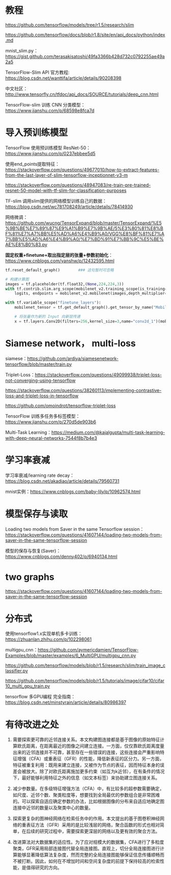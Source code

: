 # 教程

https://github.com/tensorflow/models/tree/r1.5/research/slim

https://github.com/tensorflow/docs/blob/r1.8/site/en/api_docs/python/index.md

mnist_slim.py：https://gist.github.com/terasakisatoshi/49fa3366b428d732c0792255ae49a2a5

TensorFlow-Slim API 官方教程: https://blog.csdn.net/wanttifa/article/details/90208398

中文社区：http://www.tensorfly.cn/tfdoc/api_docs/SOURCE/tutorials/deep_cnn.html

TensorFlow-slim 训练 CNN 分类模型：https://www.jianshu.com/p/68598e8fca7d

# 导入预训练模型

TensorFlow 使用预训练模型 ResNet-50：https://www.jianshu.com/p/0237ebbee5d5

使用end_points提取特征：https://stackoverflow.com/questions/49677010/how-to-extract-features-from-the-last-layer-of-slim-tensorflow-inceptionnet-v3-m

https://stackoverflow.com/questions/48947083/re-train-pre-trained-resnet-50-model-with-tf-slim-for-classification-purposes

TF-slim 调用slim提供的网络模型训练自己的数据：https://blog.csdn.net/wc781708249/article/details/78414930

网络微调：
https://github.com/wucng/TensorExpand/blob/master/TensorExpand/%E5%9B%BE%E7%89%87%E9%A1%B9%E7%9B%AE/5%E3%80%81%E8%BF%81%E7%A7%BB%E5%AD%A6%E4%B9%A0/VGG%E8%BF%81%E7%A7%BB%E5%AD%A6%E4%B9%A0/%E7%BD%91%E7%BB%9C%E5%BE%AE%E8%B0%83.py

**固定权重+finetune+取出指定层的张量+参数初始化**：https://www.cnblogs.com/yanshw/p/12432595.html
```python
tf.reset_default_graph()        ### 这句暂时可忽略

# 构建计算图
images = tf.placeholder(tf.float32,(None,224,224,3))
with tf.contrib.slim.arg_scope(mobilenet_v2.training_scope(is_training=False)):
    logits, endpoints = mobilenet_v2.mobilenet(images,depth_multiplier=1.4)

with tf.variable_scope("finetune_layers"):
    mobilenet_tensor = tf.get_default_graph().get_tensor_by_name("MobilenetV2/expanded_conv_14/output:0")       # 获取目标张量，取出mobilenet中指定层的张量

    # 将张量作为新的 Input 向新层传递
    x = tf.layers.Conv2D(filters=256,kernel_size=3,name="conv2d_1")(mobilenet_tensor)
```

# Siamese network， multi-loss

siamese：https://github.com/ardiya/siamesenetwork-tensorflow/blob/master/train.py

Triplet-Loss：https://stackoverflow.com/questions/49099938/triplet-loss-not-converging-using-tensorflow

https://stackoverflow.com/questions/38260113/implementing-contrastive-loss-and-triplet-loss-in-tensorflow

https://github.com/omoindrot/tensorflow-triplet-loss

TensorFlow 训练多任务多标签模型：https://www.jianshu.com/p/270d5de903b6

Multi-Task Learning：https://medium.com/@kajalgupta/multi-task-learning-with-deep-neural-networks-7544f8b7b4e3


# 学习率衰减

学习率衰减/learning rate decay：https://blog.csdn.net/akadiao/article/details/79560731

mnist实例：https://www.cnblogs.com/baby-lily/p/10962574.html

# 模型保存与读取

Loading two models from Saver in the same Tensorflow session：https://stackoverflow.com/questions/41607144/loading-two-models-from-saver-in-the-same-tensorflow-session

模型的保存与恢复(Saver)：https://www.cnblogs.com/denny402/p/6940134.html

# two graphs

https://stackoverflow.com/questions/41607144/loading-two-models-from-saver-in-the-same-tensorflow-session

# 分布式

使用tensorflow1.x实现单机多卡训练：https://zhuanlan.zhihu.com/p/102298061

multigpu_cnn：https://github.com/aymericdamien/TensorFlow-Examples/blob/master/examples/6_MultiGPU/multigpu_cnn.py

https://github.com/tensorflow/models/blob/r1.5/research/slim/train_image_classifier.py

https://github.com/tensorflow/models/blob/r1.5/tutorials/image/cifar10/cifar10_multi_gpu_train.py

tensorflow 多GPU编程 完全指南：https://blog.csdn.net/minstyrain/article/details/80986397

# 有待改进之处

1. 需要探索更可靠的近邻连接关系。本文构建图连接都是基于图像的原始特征计算欧氏距离，在距离最近的图像之间建立连接。一方面，仅仅靠欧氏距离度量出来的近邻连接并不可靠，甚至存在一些错误的连接，这些连接会严重影响特征增强（CFA）或重表征（GFR）的性能，降低新表征的区分力。另一方面，特征被重复利用：既用来建立连接，又被作为节点的表征，因而特征本身的误差会被放大。除了对欧氏距离施加更多约束（如互为k近邻），在有条件的情况下，最好能够利用特征之外的信息（如文本标签）来协助建立图连接关系。

2. 减少参数量。在多级特征增强方法（CFA）中，有比较多的超参数需要确定，如尺度、近邻个数、聚类粒度等，想要找到全局最优的参数组合是非常困难的。可以探索自适应确定参数的办法，比如根据图像的分布来自适应地确定图连接中近邻的数量以及聚类中心的数量。

3. 探索更复杂的图神经网络在检索任务中的作用。本文提出的基于图卷积神经网络的重表征方法（GFR）采用的是比较浅层的网络，聚合函数的形式也相对简单，在后续的研究过程中，需要探索更深层的网络以及更有效的聚合方法。

4. 改进算法对大数据集的适应性。为了应对规模大的数据集，CFA进行了多粒度聚类，GFR采用局部连接图代替全局连接图。直观上，切分全局连接图进行计算能够显著降低算法复杂度，然而完整的全局连接图能够保证信息传播顺畅而不被打断。因此，如何在不增加时间和空间复杂度的前提下保持较高的检索性能，是值得研究的方向。